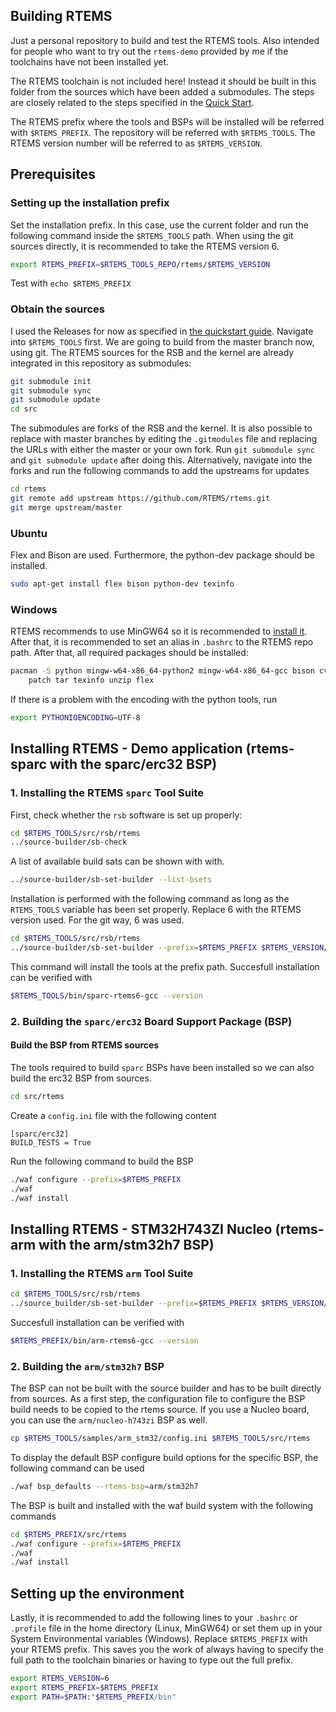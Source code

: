 ## Building RTEMS

Just a personal repository to build and test the RTEMS tools. Also intended
for people who want to try out the `rtems-demo` provided by me if the toolchains have not been installed yet.

The RTEMS toolchain is not included here! Instead it should be built in
this folder from the sources which have been added a submodules.
The steps are closely related to the steps specified in the [Quick Start](https://docs.rtems.org/branches/master/user/start/index.html).

The RTEMS prefix where the tools and BSPs will be installed  will be referred with `$RTEMS_PREFIX`.
The repository will be referred with `$RTEMS_TOOLS`.
The RTEMS version number will be referred to as `$RTEMS_VERSION`.

## Prerequisites

### Setting up the installation prefix

Set the installation prefix. In this case, use the current folder
and run the following command inside the `$RTEMS_TOOLS` path.
When using the git sources directly, it is recommended to take the RTEMS version 6.

```sh
export RTEMS_PREFIX=$RTEMS_TOOLS_REPO/rtems/$RTEMS_VERSION
```

Test with `echo $RTEMS_PREFIX`

### Obtain the sources

I used the Releases for now as specified in 
[the quickstart guide](https://docs.rtems.org/branches/master/user/start/sources.html).
Navigate into `$RTEMS_TOOLS` first. We are going to build from the master branch now, using git.
The RTEMS sources for the RSB and the kernel are already integrated in this repository as 
submodules:

```sh
git submodule init
git submodule sync
git submodule update
cd src
```

The submodules are forks of the RSB and the kernel. It is also possible to replace with master 
branches by editing the `.gitmodules` file and replacing the URLs with either the master 
or your own fork. Run `git submodule sync` and `git submodule update` after doing this.
Alternatively, navigate into the forks and run the following commands to add the upstreams 
for updates

```sh
cd rtems
git remote add upstream https://github.com/RTEMS/rtems.git
git merge upstream/master
```


### Ubuntu
Flex and Bison are used. Furthermore, the python-dev package should be installed.

```sh
sudo apt-get install flex bison python-dev texinfo
```

### Windows

RTEMS recommends to use MinGW64 so it is recommended to [install it](https://www.msys2.org/).
After that, it is recommended to set an alias in `.bashrc` to the RTEMS repo path.
After that, all required packages should be installed:

```sh
pacman -S python mingw-w64-x86_64-python2 mingw-w64-x86_64-gcc bison cvs diffutils git make \
	patch tar texinfo unzip flex
```

If there is a problem with the encoding with the python tools, run

```sh
export PYTHONIOENCODING=UTF-8
```

## Installing RTEMS - Demo application (rtems-sparc with the sparc/erc32 BSP)

### 1. Installing the RTEMS `sparc` Tool Suite

First, check whether the `rsb` software is set up properly:

```sh
cd $RTEMS_TOOLS/src/rsb/rtems
../source-builder/sb-check
```

A list of available build sats can be shown with with.
```sh
../source-builder/sb-set-builder --list-bsets
```

Installation is performed with the following command
as long as the `RTEMS_TOOLS` variable has been set properly.
Replace 6 with the RTEMS version used. For the git way, 6 was used.

```sh
cd $RTEMS_TOOLS/src/rsb/rtems
../source-builder/sb-set-builder --prefix=$RTEMS_PREFIX $RTEMS_VERSION/rtems-sparc
```

This command will install the tools at the prefix path.
Succesfull installation can be verified with

```sh
$RTEMS_TOOLS/bin/sparc-rtems6-gcc --version
```

### 2. Building the `sparc/erc32` Board Support Package (BSP)

#### Build the BSP from RTEMS sources

The tools required to build `sparc` BSPs have been installed so we can also build the erc32 BSP from sources.

```sh
cd src/rtems
```

Create a `config.ini` file with the following content

```
[sparc/erc32]
BUILD_TESTS = True
```

Run the following command to build the BSP

```sh
./waf configure --prefix=$RTEMS_PREFIX
./waf
./waf install
```


## Installing RTEMS - STM32H743ZI Nucleo (rtems-arm with the arm/stm32h7 BSP)

### 1. Installing the RTEMS `arm` Tool Suite

```sh
cd $RTEMS_TOOLS/src/rsb/rtems
../source_builder/sb-set-builder --prefix=$RTEMS_PREFIX $RTEMS_VERSION/rtems-arm
```

Succesfull installation can be verified with
```sh
$RTEMS_PREFIX/bin/arm-rtems6-gcc --version
```

### 2. Building the `arm/stm32h7` BSP

The BSP can not be built with the source builder and has to be built directly from sources. 
As a first step, the configuration file to configure the BSP build needs to be copied to the 
rtems source. If you use a Nucleo board, you can use the `arm/nucleo-h743zi` BSP as well.

```sh
cp $RTEMS_TOOLS/samples/arm_stm32/config.ini $RTEMS_TOOLS/src/rtems
```

To display the default BSP configure build options for the specific BSP, the following command 
can be used

```sh
./waf bsp_defaults --rtems-bsp=arm/stm32h7
```

The BSP is built and installed with the waf build system with the 
following commands


```sh
cd $RTEMS_PREFIX/src/rtems
./waf configure --prefix=$RTEMS_PREFIX
./waf
./waf install
```

## Setting up the environment

Lastly, it is recommended to add the following lines to your `.bashrc` or `.profile` file in 
the home directory (Linux, MinGW64) or set them up in your System Environmental variables
(Windows). Replace `$RTEMS_PREFIX` with your RTEMS prefix. This saves you the work of always
having to specify the full path to the toolchain binaries or having to type out the full prefix.

```sh
export RTEMS_VERSION=6
export RTEMS_PREFIX=$RTEMS_PREFIX
export PATH=$PATH:"$RTEMS_PREFIX/bin"
```


